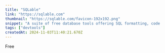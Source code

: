 ```yaml
---
title: "SQLable"
link: "https://sqlable.com"
thumbnail: "https://sqlable.com/favicon-192x192.png"
snippet: "A suite of free database tools offering SQL formatting, code validation, regex testing, realistic fake data generation, and interactive database playgrounds."
tags: ["devtools"]
createdAt: 2024-11-03T11:40:21.670Z
---
```

Free
